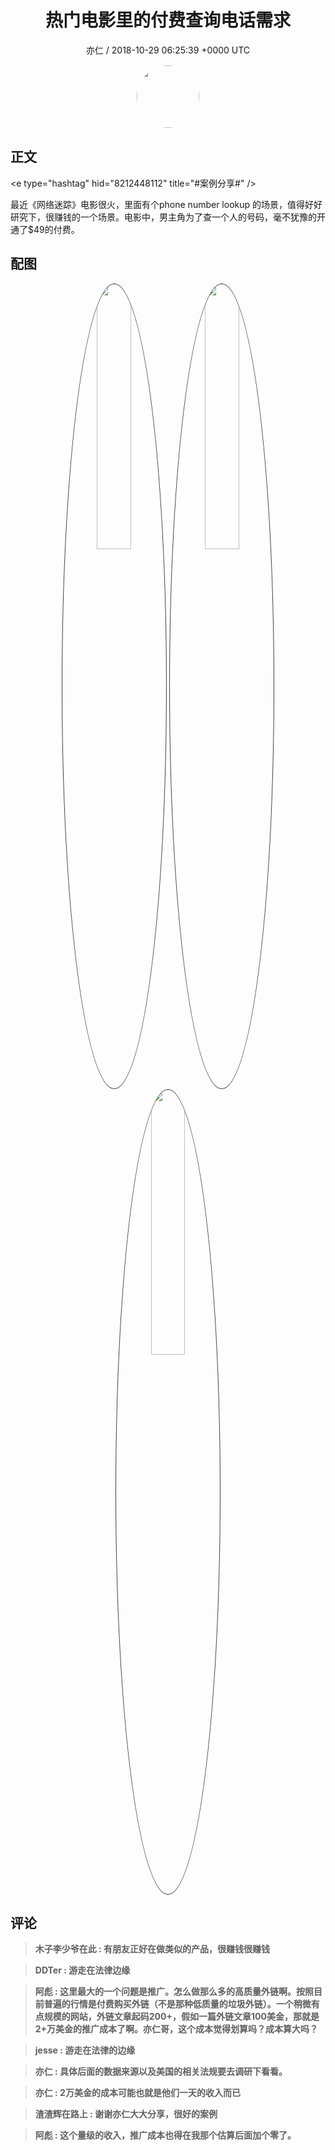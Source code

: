<h1 align="center">热门电影里的付费查询电话需求</h1>
<p align="center">
    <a>亦仁 / 2018-10-29 06:25:39 &#43;0000 UTC</a>
</p>

<div align="center">
    <img src="https://images.zsxq.com/Fn3NQqCN8nuGF86yZPXSbEsl0mb3?e=1590940799&amp;token=kIxbL07-8jAj8w1n4s9zv64FuZZNEATmlU_Vm6zD:pfbNc8W3hS0oYG_hyXXh_rHMHuc=" width="100" height="100" style="border:1px solid;border-radius:50%; color:#ffffff"/>
</div>

## 正文

<div>
&lt;e type=&#34;hashtag&#34; hid=&#34;8212448112&#34; title=&#34;#案例分享#&#34; /&gt;  

最近《网络迷踪》电影很火，里面有个phone number lookup 的场景，值得好好研究下，很赚钱的一个场景。电影中，男主角为了查一个人的号码，毫不犹豫的开通了$49的付费。
</div>

## 配图
<div class="image" align="center">

<img src="https://images.zsxq.com/FtJh-5T3o3X3MKGhjxWLTsOSFqRM?imageMogr2/auto-orient/thumbnail/800x/format/jpg/blur/1x0/quality/75&amp;e=1590940799&amp;token=kIxbL07-8jAj8w1n4s9zv64FuZZNEATmlU_Vm6zD:_TWX5Y_9IiZ9FlZnJiY2G_Lq9Qc=" width="33%" height="33%" style="border:1px solid;border-radius:50%; color:#3c3f41"/>

<img src="https://images.zsxq.com/Fj0COQPUQZ4jywzvf_9FHJCEqbci?imageMogr2/auto-orient/thumbnail/800x/format/jpg/blur/1x0/quality/75&amp;e=1590940799&amp;token=kIxbL07-8jAj8w1n4s9zv64FuZZNEATmlU_Vm6zD:L6vMXJ6n6oPYLytQdnr4pge416M=" width="33%" height="33%" style="border:1px solid;border-radius:50%; color:#3c3f41"/>

<img src="https://images.zsxq.com/Ft-Q23Rsexvl9qARVz_Vn7U7r7ss?imageMogr2/auto-orient/thumbnail/800x/format/jpg/blur/1x0/quality/75&amp;e=1590940799&amp;token=kIxbL07-8jAj8w1n4s9zv64FuZZNEATmlU_Vm6zD:xRd3VK-YbrZfKv4oANBc-NULfpg=" width="33%" height="33%" style="border:1px solid;border-radius:50%; color:#3c3f41"/>

</div>

## 评论

<div align="left">
<div>

<blockquote >
<span> <strong>木子李少爷在此 : 有朋友正好在做类似的产品，很赚钱很赚钱 </strong></span>
</blockquote>

<blockquote >
<span> <strong>DDTer : 游走在法律边缘 </strong></span>
</blockquote>

<blockquote >
<span> <strong>阿彪 : 这里最大的一个问题是推广。怎么做那么多的高质量外链啊。按照目前普遍的行情是付费购买外链（不是那种低质量的垃圾外链）。一个稍微有点规模的网站，外链文章起码200&#43;，假如一篇外链文章100美金，那就是2&#43;万美金的推广成本了啊。亦仁哥，这个成本觉得划算吗？成本算大吗？ </strong></span>
</blockquote>

<blockquote >
<span> <strong>jesse : 游走在法律的边缘 </strong></span>
</blockquote>

<blockquote >
<span> <strong>亦仁 : 具体后面的数据来源以及美国的相关法规要去调研下看看。 </strong></span>
</blockquote>

<blockquote >
<span> <strong>亦仁 : 2万美金的成本可能也就是他们一天的收入而已 </strong></span>
</blockquote>

<blockquote >
<span> <strong>渣渣辉在路上 : 谢谢亦仁大大分享，很好的案例 </strong></span>
</blockquote>

<blockquote >
<span> <strong>阿彪 : 这个量级的收入，推广成本也得在我那个估算后面加个零了。 </strong></span>
</blockquote>

</div>
</div>